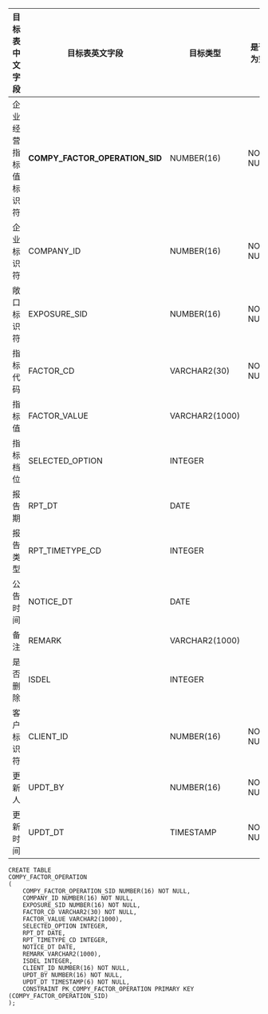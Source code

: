 <!--sec data-title="企业经营指标值表" data-id="section0" data-show=true ces-->

| 目标表中文字段    | 目标表英文字段                    | 目标类型           | 是否为空     | 主键   | 说明                                       |
| ---------- | -------------------------- | -------------- | -------- | ---- | ---------------------------------------- |
| 企业经营指标值标识符 | **COMPY_FACTOR_OPERATION_SID** | NUMBER(16)     | NOT NULL | PK   | 业务主键：COMPANY_ID, EXPOSURE_SID, FACTOR_CD, NOTICE_DT, RPTDT,   CLIENTID |
| 企业标识符      | COMPANY_ID                 | NUMBER(16)     | NOT NULL |      |                                          |
| 敞口标识符      | EXPOSURE_SID               | NUMBER(16)     | NOT NULL |      |                                          |
| 指标代码       | FACTOR_CD                  | VARCHAR2(30)   | NOT NULL |      |                                          |
| 指标值        | FACTOR_VALUE               | VARCHAR2(1000) |          |      |                                          |
| 指标档位       | SELECTED_OPTION            | INTEGER        |          |      |                                          |
| 报告期        | RPT_DT                     | DATE           |          |      |                                          |
| 报告类型       | RPT_TIMETYPE_CD            | INTEGER        |          |      |                                          |
| 公告时间       | NOTICE_DT                  | DATE           |          |      |                                          |
| 备注         | REMARK                     | VARCHAR2(1000) |          |      |                                          |
| 是否删除       | ISDEL                      | INTEGER        |          |      | 0: 正常 ;  1: 删除                           |
| 客户标识符      | CLIENT_ID                  | NUMBER(16)     | NOT NULL |      |                                          |
| 更新人        | UPDT_BY                    | NUMBER(16)     | NOT NULL |      | USER_BASICINFO.USER_ID                   |
| 更新时间       | UPDT_DT                    | TIMESTAMP      | NOT NULL |      |                                          |

<!--endsec-->

<!--sec data-title="DDL" data-id="section1" data-show=true ces-->

    CREATE TABLE
    COMPY_FACTOR_OPERATION
    (
        COMPY_FACTOR_OPERATION_SID NUMBER(16) NOT NULL,
        COMPANY_ID NUMBER(16) NOT NULL,
        EXPOSURE_SID NUMBER(16) NOT NULL,
        FACTOR_CD VARCHAR2(30) NOT NULL,
        FACTOR_VALUE VARCHAR2(1000),
        SELECTED_OPTION INTEGER,
        RPT_DT DATE,
        RPT_TIMETYPE_CD INTEGER,
        NOTICE_DT DATE,
        REMARK VARCHAR2(1000),
        ISDEL INTEGER,
        CLIENT_ID NUMBER(16) NOT NULL,
        UPDT_BY NUMBER(16) NOT NULL,
        UPDT_DT TIMESTAMP(6) NOT NULL,
        CONSTRAINT PK_COMPY_FACTOR_OPERATION PRIMARY KEY (COMPY_FACTOR_OPERATION_SID)
    );
<!--endsec-->
